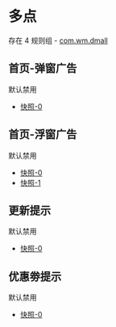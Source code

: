 # 多点

存在 4 规则组 - [com.wm.dmall](/src/apps/com.wm.dmall.ts)

## 首页-弹窗广告

默认禁用

- [快照-0](https://i.gkd.li/i/13197627)

## 首页-浮窗广告

默认禁用

- [快照-0](https://i.gkd.li/i/13197634)
- [快照-1](https://i.gkd.li/i/13246242)

## 更新提示

默认禁用

- [快照-0](https://i.gkd.li/i/13234668)

## 优惠劵提示

默认禁用

- [快照-0](https://i.gkd.li/i/13331283)
